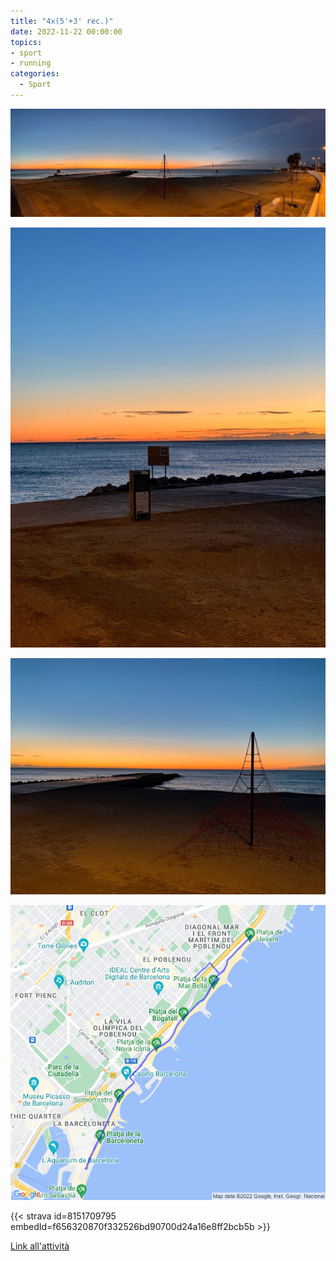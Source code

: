 ```yaml
---
title: "4x(5'+3' rec.)"
date: 2022-11-22 00:00:00
topics:
- sport
- running
categories:
  - Sport
---
```


![](images/IMG_0711-1024x351.jpg)

![](images/IMG_0710-768x1024.jpg)

![](images/IMG_0712-1024x768.jpg)

![](images/20221122-activity-map.png)

{{< strava id=8151709795 embedId=f656320870f332526bd90700d24a16e8ff2bcb5b >}}

[Link all'attività](https://strava.com/activities/8151709795)
